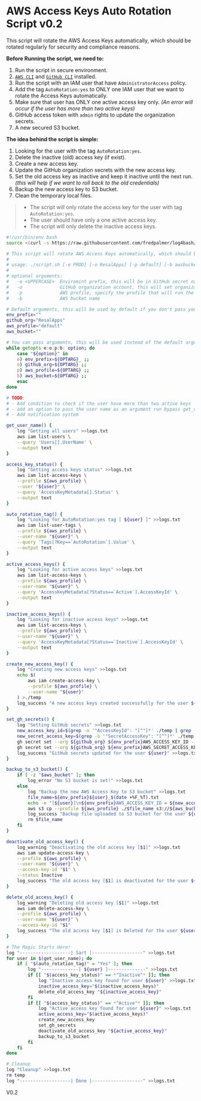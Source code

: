 # AWS Access Keys Auto Rotation Script v0.2

This script will rotate the AWS Access Keys automatically, which should be rotated regularly for security and compliance reasons.



**Before Running the script, we need to:**

1. Run the script in secure environment.
2. [`AWS CLI`](https://docs.aws.amazon.com/cli/latest/userguide/getting-started-install.html) and [`GitHub CLI`](https://github.com/cli/cli/blob/trunk/docs/install_linux.md) installed.
3. Run the script with an IAM user that have `AdministratorAccess` policy.
4. Add the tag `AutoRotation:yes` to ONLY one IAM user that we want to rotate the Access Keys automatically.
5. Make sure that user has ONLY one active access key only. *(An error will occur if the user has more than two active keys)*
6. GitHub access token with `admin` rights to update the organization secrets.
7. A new secured S3 bucket. 

**The idea behind the script is simple:**

1. Looking for the user with the tag `AutoRotation:yes`.
2. Delete the inactive (old) access key (if exist).
3. Create a new access key.
4. Update the GitHub organization secrets with the new access key.
5. Set the old access key as inactive and keep it inactive until the next run.  *(this will help if we want to roll back to the old credentials)*
6. Backup the new access key to S3 bucket.
7. Clean the temporary local files.

> - The script will only rotate the access key for the user with tag `AutoRotation:yes`.
> - The user should have only a one active access key.
> - The script will only delete the inactive access keys.



```sh
#!/usr/bin/env bash
source <(curl -s https://raw.githubusercontent.com/fredpalmer/log4bash/master/log4bash.sh)

# This script will rotate AWS Access Keys automatically, which should be rotated regularly for security and compliance reasons
#
# usage: ./script.sh [-e PROD] [-o ResalApps] [-p default] [-b awsbucketname]
#
# optional arguments:
#   -e <UPPERCASE>  Enviromint prefix, this will be in GitHub secret name (e.g. PROD_AWS_ACCESS_KEY_ID)
#   -o              GitHub organization account, this will set organization secrets
#   -p              AWS profile, specify the profile that will run the commands
#   -b              AWS bucket name

# Default arguments, this will be used by default if you don't pass your arguments.
env_prefix=""
github_org="ResalApps"
aws_profile="default"
aws_bucket=""

# You can pass arguments, this will be used instead of the default arguments.
while getopts e:o:p:b: option; do
    case "${option}" in
    e) env_prefix=${OPTARG}_ ;;
    o) github_org=${OPTARG} ;;
    p) aws_profile=${OPTARG} ;;
    b) aws_bucket=${OPTARG} ;;
    esac
done

# TODO:
# - Add condition to check if the user have more than two active keys
# - add an option to pass the user name as an argument run bypass get_user_name() function
# - Add notification system

get_user_name() {
    log "Getting all users" >>logs.txt
    aws iam list-users \
    --query 'Users[].UserName' \
    --output text
}

access_key_status() {
    log "Getting access keys status" >>logs.txt
    aws iam list-access-keys \
    --profile ${aws_profile} \
    --user "${user}" \
    --query 'AccessKeyMetadata[].Status' \
    --output text
}

auto_rotation_tag() {
    log "Looking for AutoRotation:yes tag [ ${user} ]" >>logs.txt
    aws iam list-user-tags \
    --profile ${aws_profile} \
    --user-name "${user}" \
    --query 'Tags[?Key==`AutoRotation`].Value' \
    --output text
}

active_access_keys() {
    log "Looking for active access keys" >>logs.txt
    aws iam list-access-keys \
    --profile ${aws_profile} \
    --user-name "${user}" \
    --query 'AccessKeyMetadata[?Status==`Active`].AccessKeyId' \
    --output text
}

inactive_access_keys() {
    log "Looking for inactive access keys" >>logs.txt
    aws iam list-access-keys \
    --profile ${aws_profile} \
    --user-name "${user}" \
    --query 'AccessKeyMetadata[?Status==`Inactive`].AccessKeyId' \
    --output text
}

create_new_access_key() {
    log "Creating new access keys" >>logs.txt
    echo $(
        aws iam create-access-key \
        --profile ${aws_profile} \
        --user-name "${user}"
    ) >./temp
    log_success "A new access keys created successfully for the user ${user}" >>logs.txt
}

set_gh_secrets() {
    log "Setting GitHub secrets" >>logs.txt
    new_access_key_id=$(grep -o '"AccessKeyId": "[^"]*' ./temp | grep -o '[^"]*$')
    new_secret_access_key=$(grep -o '"SecretAccessKey": "[^"]*' ./temp | grep -o '[^"]*$')
    gh secret set --org ${github_org} ${env_prefix}AWS_ACCESS_KEY_ID --body ${new_access_key_id}
    gh secret set --org ${github_org} ${env_prefix}AWS_SECRET_ACCESS_KEY --body ${new_secret_access_key}
    log_success "GitHub secrets updated for the user ${user}" >>logs.txt
}

backup_to_s3_bucket() {
    if [ -z "$aws_bucket" ]; then
        log_error "No S3 bucket is set!" >>logs.txt
    else
        log "Backup the new AWS Access Key to S3 bucket" >>logs.txt
        file_name=${env_prefix}${user}_$(date +%F_%T).txt
        echo -e "[${user}]\n${env_prefix}AWS_ACCESS_KEY_ID = ${new_access_key_id}\n${env_prefix}AWS_SECRET_ACCESS_KEY = ${new_secret_access_key}" >./$file_name
        aws s3 cp --profile ${aws_profile} ./$file_name s3://${aws_bucket}/$file_name
        log_success "Backup file uploaded to S3 bucket for the user ${user}" >>logs.txt
        rm $file_name
    fi
}

deactivate_old_access_key() {
    log_warning "Deactivating the old access key [$1]" >>logs.txt
    aws iam update-access-key \
    --profile ${aws_profile} \
    --user-name "${user}" \
    --access-key-id "$1" \
    --status Inactive
    log_success "The old access key [$1] is deactivated for the user ${user}" >>logs.txt
}

delete_old_access_key() {
    log_warning "Deleting old access key [$1]" >>logs.txt
    aws iam delete-access-key \
    --profile ${aws_profile} \
    --user-name "${user}" \
    --access-key-id "$1"
    log_success "The old access key [$1] is Deleted for the user ${user}" >>logs.txt
}

# The Magic Starts Here!
log "-------------------| Sart |-------------------" >>logs.txt
for user in $(get_user_name); do
    if [ "$(auto_rotation_tag)" = "Yes" ]; then
        log "--------------[ ${user} ]--------------" >>logs.txt
        if [[ "$(access_key_status)" == *"Inactive"* ]]; then
            log "Inactive access key found for user ${user}" >>logs.txt
            inactive_access_key="$(inactive_access_keys)"
            delete_old_access_key "${inactive_access_key}"
        fi
        if [[ "$(access_key_status)" == *"Active"* ]]; then
            log "Active access key found for user ${user}" >>logs.txt
            active_access_key="$(active_access_keys)"
            create_new_access_key
            set_gh_secrets
            deactivate_old_access_key "${active_access_key}"
            backup_to_s3_bucket
        fi
    fi
done

# Cleanup
log "Cleanup" >>logs.txt
rm temp
log "-------------------| Done |-------------------" >>logs.txt

```

V0.2